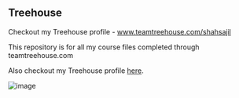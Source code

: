 ## Treehouse

Checkout my Treehouse profile - www.teamtreehouse.com/shahsajil

This repository is for all my course files completed through teamtreehouse.com

Also checkout my Treehouse profile [here](https://teamtreehouse.com/shahsajil).

![image](https://user-images.githubusercontent.com/39245912/40018790-e44883b8-5782-11e8-860f-ba23c38be8ff.png)
